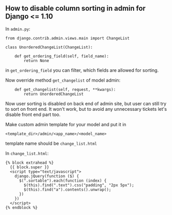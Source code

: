 ## How to disable column sorting in admin for Django <= 1.10

In `admin.py`:

```
from django.contrib.admin.views.main import ChangeList

class UnorderedChangeList(ChangeList):

    def get_ordering_field(self, field_name):
        return None
```
in `get_ordering_field` you can filter, which fields are allowed for sorting.

Now override method `get_changelist` of model admin:

```
    def get_changelist(self, request, **kwargs):
        return UnorderedChangeList
```

Now user sorting is disabled on back end of admin site, but user can still try to sort on front end. It won't work, but
to avoid any unnecessary tickets let's disable front end part too.

Make custom admin template for your model and put it in 

`<template_dir>/admin/<app_name>/<model_name>`

template name should be `change_list.html`

In `change_list.html`:

```
{% block extrahead %}
  {{ block.super }}
  <script type="text/javascript">
    django.jQuery(function ($) {
      $(".sortable").each(function (index) {
        $(this).find(".text").css("padding", "2px 5px");
        $(this).find("a").contents().unwrap();
      })
    })
  </script>
{% endblock %}
```
